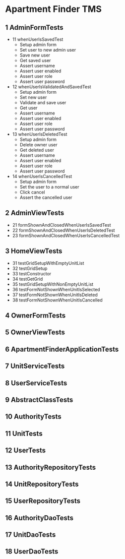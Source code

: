# Apartment Finder TMS

## 1 AdminFormTests
* 11 whenUserIsSavedTest
    * Setup admin form
    * Set user to new admin user
    * Save new user
    * Get saved user
    * Assert username
    * Assert user enabled
    * Assert user role
    * Assert user password
* 12 whenUserIsValidatedAndSavedTest
  * Setup admin form
  * Set new user
  * Validate and save user
  * Get user
  * Assert username
  * Assert user enabled
  * Assert user role
  * Assert user password
* 13 whenUserIsDeletedTest
  * Setup admin form
  * Delete owner user
  * Get deleted user
  * Assert username
  * Assert user enabled
  * Assert user role
  * Assert user password
 * 14 whenUserIsCancelledTest
   * Setup admin form
   * Set the user to a normal user
   * Click cancel
   * Assert the cancelled user
 
## 2 AdminViewTests
* 21 formShownAndClosedWhenUserIsSavedTest
* 22 formShownAndClosedWhenUserIsDeletedTest
* 23 formShownAndClosedWhenUserIsCancelledTest

## 3 HomeViewTests
* 31 testGridSetupWithEmptyUnitList
* 32 testGridSetup
* 33 testConstructor
* 34 testGetGrid
* 35 testGridSetupWithNonEmptyUnitList
* 36 testFormNotShownWhenUnitIsSelected
* 37 testFormNotShownWhenUnitIsDeleted
* 38 testFormNotShownWhenUnitIsCancelled

## 4 OwnerFormTests
## 5 OwnerViewTests
## 6 ApartmentFinderApplicationTests
## 7 UnitServiceTests
## 8 UserServiceTests
## 9 AbstractClassTests
## 10 AuthorityTests
## 11 UnitTests
## 12 UserTests
## 13 AuthorityRepositoryTests
## 14 UnitRepositoryTests
## 15 UserRepositoryTests
## 16 AuthorityDaoTests
## 17 UnitDaoTests
## 18 UserDaoTests
